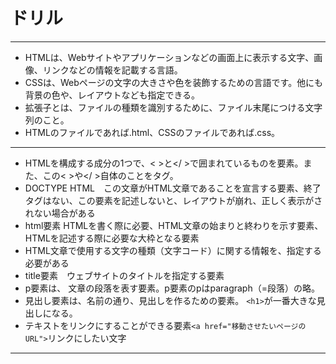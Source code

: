 # ドリル
***
- HTMLは、Webサイトやアプリケーションなどの画面上に表示する文字、画像、リンクなどの情報を記載する言語。
- CSSは、Webページの文字の大きさや色を装飾するための言語です。他にも背景の色や、レイアウトなども指定できる。  
- 拡張子とは、ファイルの種類を識別するために、ファイル末尾につける文字列のこと。
- HTMLのファイルであれば.html、CSSのファイルであれば.css。
***
- HTMLを構成する成分の1つで、< >と</ >で囲まれているものを要素。また、この< >や</ >自体のことをタグ。
- DOCTYPE HTML　この文章がHTML文章であることを宣言する要素、終了タグはない、この要素を記述しないと、レイアウトが崩れ、正しく表示がされない場合がある
- html要素 HTMLを書く際に必要、HTML文章の始まりと終わりを示す要素、HTMLを記述する際に必要な大枠となる要素
- <meta charset="UTF-8"> HTML文章で使用する文字の種類（文字コード）に関する情報を、指定する必要がある
- title要素　ウェブサイトのタイトルを指定する要素
- p要素は、 文章の段落を表す要素。p要素のpはparagraph（=段落）の略。
- 見出し要素は、名前の通り、見出しを作るための要素。 ```<h1>```が一番大きな見出しになる。
- テキストをリンクにすることができる要素```<a href="移動させたいページのURL">```リンクにしたい文字</a>
***
